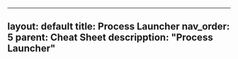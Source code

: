 ---
layout: default
title: Process Launcher
nav_order: 5
parent: Cheat Sheet
descripption: "Process Launcher"
--

